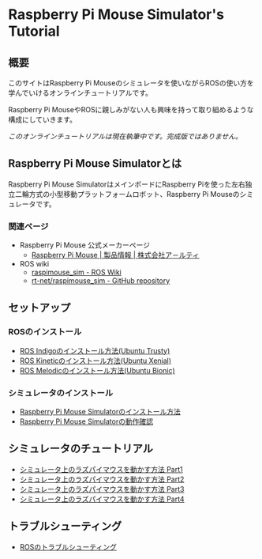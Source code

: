 # Raspberry Pi Mouse Simulator's Tutorial

## 概要

このサイトはRaspberry Pi Mouseのシミュレータを使いながらROSの使い方を学んでいけるオンラインチュートリアルです。

Raspberry Pi MouseやROSに親しみがない人も興味を持って取り組めるような構成にしていきます。

_このオンラインチュートリアルは現在執筆中です。完成版ではありません。_

## Raspberry Pi Mouse Simulatorとは

Raspberry Pi Mouse SimulatorはメインボードにRaspberry Piを使った左右独立二輪方式の小型移動プラットフォームロボット、Raspberry Pi Mouseのシミュレータです。

### 関連ページ

* Raspberry Pi Mouse 公式メーカーページ
  * [Raspberry Pi Mouse | 製品情報 | 株式会社ア－ルティ](https://www.rt-net.jp/products/raspimouse2/)
* ROS wiki
  * [raspimouse\_sim - ROS Wiki](http://wiki.ros.org/raspimouse_sim)
  * [rt-net/raspimouse_sim - GitHub repository](https://github.com/rt-net/raspimouse_sim)

## セットアップ

### ROSのインストール
  * [ROS Indigoのインストール方法\(Ubuntu Trusty\)](docs/source/how_to_install_ros_indigo.md)
  * [ROS Kineticのインストール方法\(Ubuntu Xenial\)](docs/source/how_to_install_ros_kinetic.md)
  * [ROS Melodicのインストール方法\(Ubuntu Bionic\)](docs/source/how_to_install_ros_melodic.md)

### シミュレータのインストール
  * [Raspberry Pi Mouse Simulatorのインストール方法](docs/source/how_to_install_simulator.md)
  * [Raspberry Pi Mouse Simulatorの動作確認](docs/source/how_to_use_raspimouse_sim.md)

## シミュレータのチュートリアル
  * [シミュレータ上のラズパイマウスを動かす方法 Part1](docs/source/how_to_control_raspimouse_on_sim_1.md)
  * [シミュレータ上のラズパイマウスを動かす方法 Part2](docs/source/how_to_control_raspimouse_on_sim_2.md)
  * [シミュレータ上のラズパイマウスを動かす方法 Part3](docs/source/how_to_control_raspimouse_on_sim_3.md)
  * [シミュレータ上のラズパイマウスを動かす方法 Part4](docs/source/how_to_control_raspimouse_on_sim_4.md)

## トラブルシューティング
* [ROSのトラブルシューティング](docs/source/troubleshooting.md)
